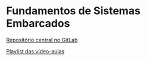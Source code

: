 # Fundamentos de Sistemas Embarcados

[Repositório central no GitLab](https://gitlab.com/fse_fga)

[Playlist das vídeo-aulas](https://www.youtube.com/playlist?list=PLqvo6YdcIqXXGY1dLbf_xA-JLMBumTyzG)